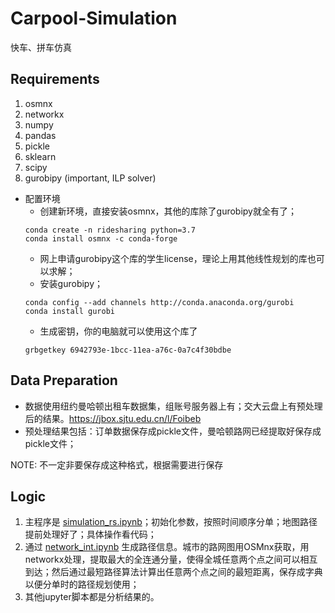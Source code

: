 # Carpool-Simulation
快车、拼车仿真

## Requirements
1. osmnx
2. networkx
3. numpy
4. pandas
5. pickle
6. sklearn
7. scipy
8. gurobipy (important, ILP solver)

- 配置环境
  - 创建新环境，直接安装osmnx，其他的库除了gurobipy就全有了；
  ```
  conda create -n ridesharing python=3.7
  conda install osmnx -c conda-forge
  ```
  - 网上申请gurobipy这个库的学生license，理论上用其他线性规划的库也可以求解；
  - 安装gurobipy；
  ```
  conda config --add channels http://conda.anaconda.org/gurobi
  conda install gurobi
  ```
  - 生成密钥，你的电脑就可以使用这个库了
  ```
  grbgetkey 6942793e-1bcc-11ea-a76c-0a7c4f30bdbe
  ```

## Data Preparation
- 数据使用纽约曼哈顿出租车数据集，组账号服务器上有；交大云盘上有预处理后的结果。https://jbox.sjtu.edu.cn/l/Foibeb
- 预处理结果包括：订单数据保存成pickle文件，曼哈顿路网已经提取好保存成pickle文件；

NOTE: 不一定非要保存成这种格式，根据需要进行保存

## Logic
1. 主程序是 [simulation_rs.ipynb](simulation_rs.ipynb)；初始化参数，按照时间顺序分单；地图路径提前处理好了；具体操作看代码；
2. 通过 [network_int.ipynb](network_int.ipynb) 生成路径信息。城市的路网图用OSMnx获取，用networkx处理，提取最大的全连通分量，使得全城任意两个点之间可以相互到达；然后通过最短路径算法计算出任意两个点之间的最短距离，保存成字典以便分单时的路径规划使用；
3. 其他jupyter脚本都是分析结果的。
